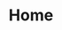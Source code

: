 ---
layout: home-page
title: "Home"
permalink: "/"

home-title: Developer + Consultant that creates digital platforms, systems & business processes for modern brands.

seo-description: Montier Kess - a portfolio of experience and projects from Montier Kess
seo-keywords: systems analyst, systems architect, business operations, business operator, industrial engineer, morgan state university, montier kess, STEM, entrepreneurship, baltimore, baltimore marketing agency

skills:
- skill-item: UI / UX Design
- skill-item: Web Development
- skill-item: Wordpress Theme Development
- skill-item: E-commerce Web Development
- skill-item: Jekyll Sites
- skill-item: Designing Systems
- skill-item: Business Processes

recent-work:
- work: Actionet / CMS
- work: SVNCRWNS
- work: Baltimore Museum of Art
- work: Wunderman
- work: HAVAS
- work: L-Squared / NOAA
- work: KSJ / DHHQ
- work: NAVSEA
- work: General Electric / MRAS

contact-info:
- contact: LinkedIn
  link: "https://www.linkedin.com/in/mkess"
- contact: Github
  link: "https://www.github.com/mkess-ivy"
- contact: Instagram
  link: "https://www.instagram.com/montierkess.co"
- contact: Resume
  link: "https://www.dropbox.com/s/gigeljd1e9t246l/2019%20-%20Resume%20-%20Montier%20Kess%20-%20Atlanta.pdf?dl=0"
---